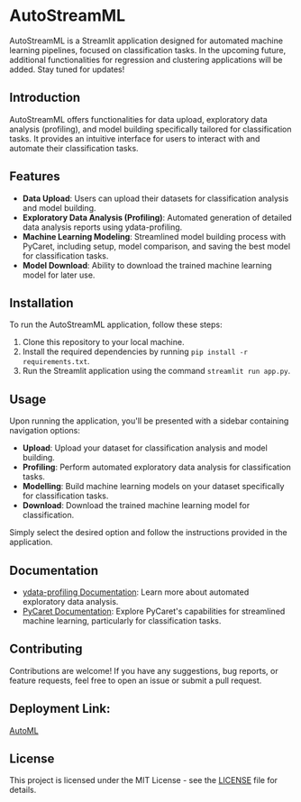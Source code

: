 # AutoStreamML

AutoStreamML is a Streamlit application designed for automated machine learning pipelines, focused on classification tasks. In the upcoming future, additional functionalities for regression and clustering applications will be added. Stay tuned for updates!

## Introduction

AutoStreamML offers functionalities for data upload, exploratory data analysis (profiling), and model building specifically tailored for classification tasks. It provides an intuitive interface for users to interact with and automate their classification tasks.

## Features

- **Data Upload**: Users can upload their datasets for classification analysis and model building.
- **Exploratory Data Analysis (Profiling)**: Automated generation of detailed data analysis reports using ydata-profiling.
- **Machine Learning Modeling**: Streamlined model building process with PyCaret, including setup, model comparison, and saving the best model for classification tasks.
- **Model Download**: Ability to download the trained machine learning model for later use.

## Installation

To run the AutoStreamML application, follow these steps:

1. Clone this repository to your local machine.
2. Install the required dependencies by running `pip install -r requirements.txt`.
3. Run the Streamlit application using the command `streamlit run app.py`.

## Usage

Upon running the application, you'll be presented with a sidebar containing navigation options:

- **Upload**: Upload your dataset for classification analysis and model building.
- **Profiling**: Perform automated exploratory data analysis for classification tasks.
- **Modelling**: Build machine learning models on your dataset specifically for classification tasks.
- **Download**: Download the trained machine learning model for classification.

Simply select the desired option and follow the instructions provided in the application.

## Documentation

- [ydata-profiling Documentation](https://docs.profiling.ydata.ai/latest/): Learn more about automated exploratory data analysis.
- [PyCaret Documentation](https://pycaret.org/): Explore PyCaret's capabilities for streamlined machine learning, particularly for classification tasks.

## Contributing

Contributions are welcome! If you have any suggestions, bug reports, or feature requests, feel free to open an issue or submit a pull request.

 ## Deployment Link: 
 
 [AutoML ](https://friday10.streamlit.app/)

## License

This project is licensed under the MIT License - see the [LICENSE](LICENSE) file for details.
